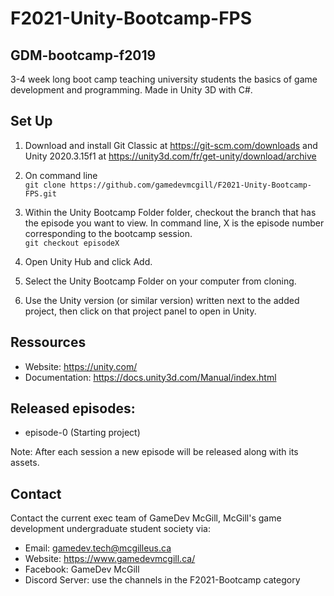 # F2021-Unity-Bootcamp-FPS

## GDM-bootcamp-f2019
3-4 week long boot camp teaching university students the basics of game development and programming. Made in Unity 3D with C\#.

## Set Up

1. Download and install Git Classic at https://git-scm.com/downloads and Unity 2020.3.15f1 at https://unity3d.com/fr/get-unity/download/archive

2. On command line\
`git clone https://github.com/gamedevmcgill/F2021-Unity-Bootcamp-FPS.git`

3. Within the Unity Bootcamp Folder folder, checkout the branch that has the episode you want to view. In command line, X is the episode number corresponding to the bootcamp session.\
`git checkout episodeX`

4. Open Unity Hub and click Add.

5. Select the Unity Bootcamp Folder on your computer from cloning.

6. Use the Unity version (or similar version) written next to the added project, then click on that project panel to open in Unity.


## Ressources

* Website: https://unity.com/
* Documentation: https://docs.unity3d.com/Manual/index.html 

## Released episodes: 

* episode-0 (Starting project)

Note: After each session a new episode will be released along with its assets.

## Contact

Contact the current exec team of GameDev McGill, McGill's game development undergraduate student society via:
- Email: gamedev.tech@mcgilleus.ca
- Website: https://www.gamedevmcgill.ca/
- Facebook: GameDev McGill
- Discord Server: use the channels in the F2021-Bootcamp category
